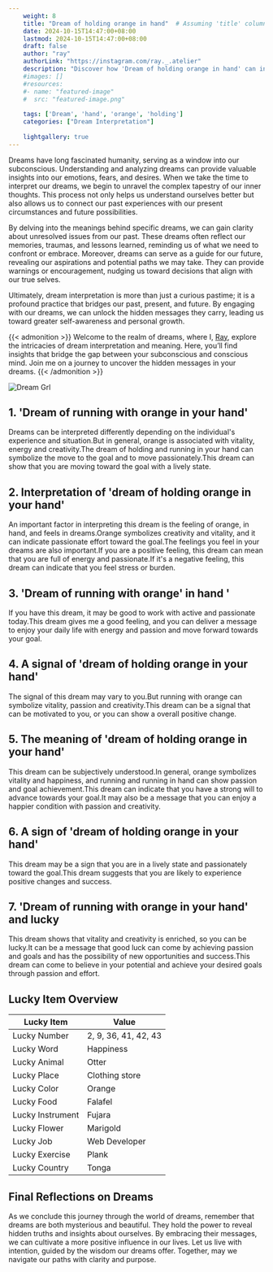 ```yaml
---
    weight: 8
    title: "Dream of holding orange in hand"  # Assuming 'title' column exists
    date: 2024-10-15T14:47:00+08:00
    lastmod: 2024-10-15T14:47:00+08:00
    draft: false
    author: "ray"
    authorLink: "https://instagram.com/ray._.atelier"
    description: "Discover how 'Dream of holding orange in hand' can interpret your future and uncover its significant meanings in your life."
    #images: []
    #resources:
    #- name: "featured-image"
    #  src: "featured-image.png"
    
    tags: ['Dream', 'hand', 'orange', 'holding']
    categories: ["Dream Interpretation"]
    
    lightgallery: true
---
```

    
Dreams have long fascinated humanity, serving as a window into our subconscious. Understanding and analyzing dreams can provide valuable insights into our emotions, fears, and desires. When we take the time to interpret our dreams, we begin to unravel the complex tapestry of our inner thoughts. This process not only helps us understand ourselves better but also allows us to connect our past experiences with our present circumstances and future possibilities.

By delving into the meanings behind specific dreams, we can gain clarity about unresolved issues from our past. These dreams often reflect our memories, traumas, and lessons learned, reminding us of what we need to confront or embrace. Moreover, dreams can serve as a guide for our future, revealing our aspirations and potential paths we may take. They can provide warnings or encouragement, nudging us toward decisions that align with our true selves.

Ultimately, dream interpretation is more than just a curious pastime; it is a profound practice that bridges our past, present, and future. By engaging with our dreams, we can unlock the hidden messages they carry, leading us toward greater self-awareness and personal growth.

{{< admonition >}}
Welcome to the realm of dreams, where I, [Ray](https://instagram.com/ray._.atelier), explore the intricacies of dream interpretation and meaning. Here, you’ll find insights that bridge the gap between your subconscious and conscious mind. Join me on a journey to uncover the hidden messages in your dreams.
{{< /admonition >}}

![Dream Grl](https://cdn.pixabay.com/photo/2017/11/02/03/35/gothic-2910057_1280.jpg "Dream Grl")

## 1. 'Dream of running with orange in your hand'
Dreams can be interpreted differently depending on the individual's experience and situation.But in general, orange is associated with vitality, energy and creativity.The dream of holding and running in your hand can symbolize the move to the goal and to move passionately.This dream can show that you are moving toward the goal with a lively state.

## 2. Interpretation of 'dream of holding orange in your hand'
An important factor in interpreting this dream is the feeling of orange, in hand, and feels in dreams.Orange symbolizes creativity and vitality, and it can indicate passionate effort toward the goal.The feelings you feel in your dreams are also important.If you are a positive feeling, this dream can mean that you are full of energy and passionate.If it's a negative feeling, this dream can indicate that you feel stress or burden.

## 3. 'Dream of running with orange' in hand '
If you have this dream, it may be good to work with active and passionate today.This dream gives me a good feeling, and you can deliver a message to enjoy your daily life with energy and passion and move forward towards your goal.

## 4. A signal of 'dream of holding orange in your hand'
The signal of this dream may vary to you.But running with orange can symbolize vitality, passion and creativity.This dream can be a signal that can be motivated to you, or you can show a overall positive change.

## 5. The meaning of 'dream of holding orange in your hand'
This dream can be subjectively understood.In general, orange symbolizes vitality and happiness, and running and running in hand can show passion and goal achievement.This dream can indicate that you have a strong will to advance towards your goal.It may also be a message that you can enjoy a happier condition with passion and creativity.

## 6. A sign of 'dream of holding orange in your hand'
This dream may be a sign that you are in a lively state and passionately toward the goal.This dream suggests that you are likely to experience positive changes and success.

## 7. 'Dream of running with orange in your hand' and lucky
This dream shows that vitality and creativity is enriched, so you can be lucky.It can be a message that good luck can come by achieving passion and goals and has the possibility of new opportunities and success.This dream can come to believe in your potential and achieve your desired goals through passion and effort.

## Lucky Item Overview
| Lucky Item          | Value              |
|---------------|--------------------|
| Lucky Number        | 2, 9, 36, 41, 42, 43  |
| Lucky Word          | Happiness |
| Lucky Animal        | Otter |
| Lucky Place         | Clothing store     |
| Lucky Color         | Orange     |
| Lucky Food          | Falafel      |
| Lucky Instrument    | Fujara |
| Lucky Flower        | Marigold    |
| Lucky Job           | Web Developer       |
| Lucky Exercise      | Plank  |
| Lucky Country       | Tonga    |


##  Final Reflections on Dreams

As we conclude this journey through the world of dreams, remember that dreams are both mysterious and beautiful. They hold the power to reveal hidden truths and insights about ourselves. By embracing their messages, we can cultivate a more positive influence in our lives. Let us live with intention, guided by the wisdom our dreams offer. Together, may we navigate our paths with clarity and purpose.
